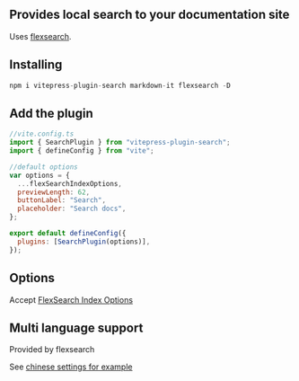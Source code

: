 ## Provides local search to your documentation site

Uses [flexsearch](https://github.com/nextapps-de/flexsearch).

## Installing

```js
npm i vitepress-plugin-search markdown-it flexsearch -D
```

## Add the plugin

```js
//vite.config.ts
import { SearchPlugin } from "vitepress-plugin-search";
import { defineConfig } from "vite";

//default options
var options = {
  ...flexSearchIndexOptions,
  previewLength: 62,
  buttonLabel: "Search",
  placeholder: "Search docs",
};

export default defineConfig({
  plugins: [SearchPlugin(options)],
});
```

## Options

Accept [FlexSearch Index Options](https://github.com/nextapps-de/flexsearch#options)

## Multi language support

Provided by flexsearch  
  
See [chinese settings for example](https://github.com/emersonbottero/vitepress-plugin-search/issues/11)
